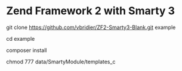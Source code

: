 # Zend Framework 2 with Smarty 3

git clone https://github.com/vbridier/ZF2-Smarty3-Blank.git example

cd example

composer install

chmod 777 data/SmartyModule/templates_c
